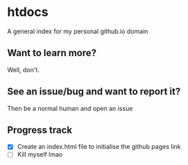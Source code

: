 # htdocs
A general index for my personal github.io domain

## Want to learn more?
Well, don't.

## See an issue/bug and want to report it?
Then be a normal human and open an issue

## Progress track
- [X] Create an index.html file to initialise the github pages link
- [ ] Kill myself lmao
